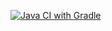 [![Java CI with Gradle](https://github.com/MariyaRuban/HWSelenide/actions/workflows/gradle.yml/badge.svg)](https://github.com/MariyaRuban/HWSelenide/actions/workflows/gradle.yml)